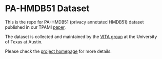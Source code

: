 # PA-HMDB51 Dataset
This is the repo for PA-HMDB51 (privacy annotated HMDB51) dataset published in our TPAMI [paper](http://arxiv.org/abs/1906.05675).

The dataset is collected and maintained by the [VITA group](https://vita-group.github.io/) at the University of Texas at Austin.

Please check the [project homepage](http://people.tamu.edu/~htwang/PA-HMDB51-website/index.html) for more details.

